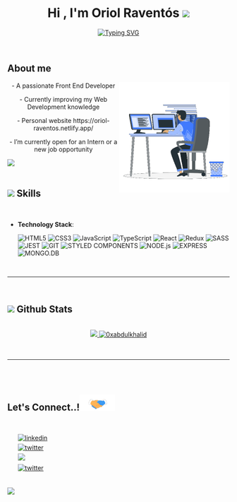<h1 align="center"><b>Hi , I'm Oriol Raventós </b><img src="https://media.giphy.com/media/hvRJCLFzcasrR4ia7z/giphy.gif" width="35"></h1>

<p align="center">
<a href="##"><img src="https://readme-typing-svg.herokuapp.com?font=Roboto&weight=700&size=30&pause=1000&color=2CAFF7&center=true&vCenter=true&width=435&lines=Front+End+Developer" alt="Typing SVG" /></a>
</p>


<br>



	
## About me
<picture> <img align="right" src="https://github.com/0xAbdulKhalid/0xAbdulKhalid/raw/main/assets/mdImages/Right_Side.gif" width = 250px></picture>
<p style="text-align:center">- A passionate Front End Developer
</p>
<p style="text-align:center">- Currently improving my Web Development knowledge</p>
<p style="text-align:center">- Personal website https://oriol-raventos.netlify.app/</p>
<p style="text-align:center">- I’m currently open for an Intern or a new job opportunity</p>

<img src="https://user-images.githubusercontent.com/73097560/115834477-dbab4500-a447-11eb-908a-139a6edaec5c.gif"><br><br>

## <img src="https://media2.giphy.com/media/QssGEmpkyEOhBCb7e1/giphy.gif?cid=ecf05e47a0n3gi1bfqntqmob8g9aid1oyj2wr3ds3mg700bl&rid=giphy.gif" width ="25"><b> Skills</b>
<br>

<p align="center">

   
- **Technology Stack**:

   ![HTML5](https://img.shields.io/badge/HTML5%20-%23E34F26.svg?style=for-the-badge&logo=html5&logoColor=white)
   ![CSS3](https://img.shields.io/badge/CSS%20-%231572B6.svg?style=for-the-badge&logo=css3&logoColor=white)
   ![JavaScript](https://img.shields.io/badge/JavaScript%20-%23F7DF1E.svg?style=for-the-badge&logo=javascript&logoColor=black)
   ![TypeScript](https://img.shields.io/badge/TypeScript%20-%2523F7DF1E.svg?style=for-the-badge&logo=typescript&logoColor=white&color=blue)
    ![React](https://img.shields.io/badge/React%20-%2523F7DF1E.svg?style=for-the-badge&logo=react&logoColor=white&color=blueviolet)
     ![Redux](https://img.shields.io/badge/Redux%20-%2523F7DF1E.svg?style=for-the-badge&logo=redux&logoColor=#fff69b4&color=blue)
     ![SASS](https://img.shields.io/badge/SASS%20-%2523F7DF1E.svg?style=for-the-badge&logo=sass&logoColor=white&color=orange)
     ![JEST](https://img.shields.io/badge/Jest%20-%2523F7DF1E.svg?style=for-the-badge&logo=jest&logoColor=white&color=informational)
     ![GIT](https://img.shields.io/badge/Git%20-%2523F7DF1E.svg?style=for-the-badge&logo=git&logoColor=white&color=critical)
     ![STYLED COMPONENTS](https://img.shields.io/badge/StyledComponents%20-%2523F7DF1E.svg?style=for-the-badge&logo=styledcomponents&logoColor=white&color=blueviolet)
     ![NODE.js](https://img.shields.io/badge/Node.js%20-%2523F7DF1E.svg?style=for-the-badge&logo=node.js&logoColor=white&color=brightgreen)
     ![EXPRESS](https://img.shields.io/badge/express%20-%2523F7DF1E.svg?style=for-the-badge&logo=express&logoColor=white&color=yellow)
     ![MONGO.DB](https://img.shields.io/badge/mongodb%20-%2523F7DF1E.svg?style=for-the-badge&logo=mongodb&logoColor=white&color=brightgreen)


</p>

<br>

-----

<br>


## <img src="https://media.giphy.com/media/iY8CRBdQXODJSCERIr/giphy.gif" width="35"><b> Github Stats </b>
<br>

<div align="center">

<a href="https://github.com/oriolraventosc/">
  <img src="https://github-readme-stats.vercel.app/api?username=oriolraventosc&include_all_commits=true&count_private=true&show_icons=true&line_height=20&title_color=blue&icon_color=blue&text_color=black&bg_color=#fff" width="450"/>
  <img src="https://github-readme-stats.vercel.app/api/top-langs?username=oriolraventosc&show_icons=true&locale=en&layout=compact&line_height=20&title_color=blue&icon_color=blue&text_color=black&bg_color=#fff" width="375"  alt="0xabdulkhalid"/>

</a>
</div>

<br>
<br>

-----

<br>
<br>

## <b> Let's Connect..!</b><img src="https://github.com/0xAbdulKhalid/0xAbdulKhalid/raw/main/assets/mdImages/handshake.gif" width ="80">
<br>
<div align='left'>

<ul>


<a href="https://linkedin.com/in/oriolraventosc" target="_blank">
<img src="https://img.shields.io/badge/linkedin:  oriolraventosc-%2300acee.svg?color=405DE6&style=for-the-badge&logo=linkedin&logoColor=white" alt=linkedin style="margin-bottom: 5px;"/>
</a>


<br>


<a href="https://twitter.com/oraventosc" target="_blank">
<img src="https://img.shields.io/badge/twitter:  oraventosc-%2300acee.svg?color=1DA1F2&style=for-the-badge&logo=twitter&logoColor=white" alt=twitter style="margin-bottom: 5px;"/>
</a>


<br>


<a href="mailto:oriol.raventos.c@gmail.com" target="_blank">
<img src="https://img.shields.io/badge/gmail:  oriolraventosc-%23EA4335.svg?style=for-the-badge&logo=gmail&logoColor=white" t=mail style="margin-bottom: 5px;" />
</a>

<br>

<a href="https://instagram.com/oraventosc/" target="_blank">
<img src="https://img.shields.io/badge/twitter:  oraventosc-%2300acee.svg?color=1DA1F2&style=for-the-badge&logo=instagram&logoColor=white&color=blueviolet" alt=twitter style="margin-bottom: 5px;"/>
</a>

	
</ul>
</div>

<br>
<img src="https://user-images.githubusercontent.com/73097560/115834477-dbab4500-a447-11eb-908a-139a6edaec5c.gif">
<br>
<br>
<br>
